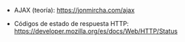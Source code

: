 * AJAX (teoría): https://jonmircha.com/ajax


* Códigos de estado de respuesta HTTP: https://developer.mozilla.org/es/docs/Web/HTTP/Status